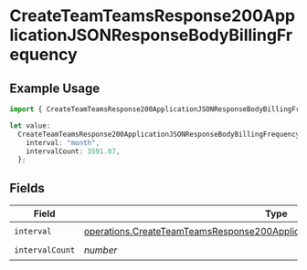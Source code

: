 # CreateTeamTeamsResponse200ApplicationJSONResponseBodyBillingFrequency

## Example Usage

```typescript
import { CreateTeamTeamsResponse200ApplicationJSONResponseBodyBillingFrequency } from "@vercel/sdk/models/operations/createteam.js";

let value:
  CreateTeamTeamsResponse200ApplicationJSONResponseBodyBillingFrequency = {
    interval: "month",
    intervalCount: 3591.07,
  };
```

## Fields

| Field                                                                                                                                                                              | Type                                                                                                                                                                               | Required                                                                                                                                                                           | Description                                                                                                                                                                        |
| ---------------------------------------------------------------------------------------------------------------------------------------------------------------------------------- | ---------------------------------------------------------------------------------------------------------------------------------------------------------------------------------- | ---------------------------------------------------------------------------------------------------------------------------------------------------------------------------------- | ---------------------------------------------------------------------------------------------------------------------------------------------------------------------------------- |
| `interval`                                                                                                                                                                         | [operations.CreateTeamTeamsResponse200ApplicationJSONResponseBodyBillingInterval](../../models/operations/createteamteamsresponse200applicationjsonresponsebodybillinginterval.md) | :heavy_check_mark:                                                                                                                                                                 | N/A                                                                                                                                                                                |
| `intervalCount`                                                                                                                                                                    | *number*                                                                                                                                                                           | :heavy_check_mark:                                                                                                                                                                 | N/A                                                                                                                                                                                |